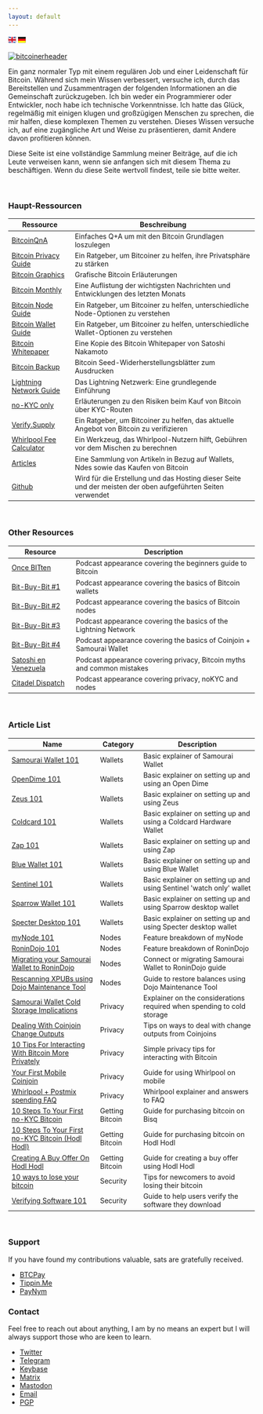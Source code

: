 ```yaml
---
layout: default
---
```


[![uk-flag](uk-flag.png)](/) [![de-flag](de-flag.png)](index-de)

[![bitcoinerheader](https://raw.githubusercontent.com/BitcoinQnA/bitcoiner.guide/master/assets/images/BDG1.png)](https://bitcoiner.guide/)

Ein ganz normaler Typ mit einem regulären Job und einer Leidenschaft für Bitcoin. Während sich mein Wissen verbessert, versuche ich, durch das Bereitstellen und Zusammentragen der folgenden Informationen an die Gemeinschaft zurückzugeben. Ich bin weder ein Programmierer oder Entwickler, noch habe ich technische Vorkenntnisse. Ich hatte das Glück, regelmäßig mit einigen klugen und großzügigen Menschen zu sprechen, die mir halfen, diese komplexen Themen zu verstehen. Dieses Wissen versuche ich, auf eine zugängliche Art und Weise zu präsentieren, damit Andere davon profitieren können.

Diese Seite ist eine vollständige Sammlung meiner Beiträge, auf die ich Leute verweisen kann, wenn sie anfangen sich mit diesem Thema zu beschäftigen. Wenn du diese Seite wertvoll findest, teile sie bitte weiter.


<br/>

### Haupt-Ressourcen

| Ressource                                                   | Beschreibung                                                                        |
|------------------------------------------------------------|------------------------------------------------------------------------------------|
| [BitcoinQnA](https://www.bitcoinqna.com/)                  | Einfaches Q+A um mit den Bitcoin Grundlagen loszulegen                                      |
| [Bitcoin Privacy Guide](https://bitcoinprivacy.guide/)     | Ein Ratgeber, um Bitcoiner zu helfen, ihre Privatsphäre zu stärken                             |
| [Bitcoin Graphics](https://bitcoingraphics.page/)          | Grafische Bitcoin Erläuterungen                                                       |
| [Bitcoin Monthly](https://bitcoinmonthly.news/)            | Eine Auflistung der wichtigsten Nachrichten und Entwicklungen des letzten Monats                     |
| [Bitcoin Node Guide](https://node.guide/)                  | Ein Ratgeber, um Bitcoiner zu helfen, unterschiedliche Node-Optionen zu verstehen                        |
| [Bitcoin Wallet Guide](https://bitcoinwallet.guide/)       | Ein Ratgeber, um Bitcoiner zu helfen, unterschiedliche Wallet-Optionen zu verstehen                         |
| [Bitcoin Whitepaper](https://btcwhitepaper.com/)           | Eine Kopie des Bitcoin Whitepaper von Satoshi Nakamoto                               |
| [Bitcoin Backup](http://bitcoinbackup.io)                  | Bitcoin Seed-Widerherstellungsblätter zum Ausdrucken                                             |
| [Lightning Network Guide](https://ln.guide/)               | Das Lightning Netzwerk: Eine grundlegende Einführung                                      |
| [no-KYC only](https://bitcoinqna.github.io/noKYConly/)     | Erläuterungen zu den Risiken beim Kauf von Bitcoin über KYC-Routen                        |
| [Verify.Supply](https://verify.supply/)                    | Ein Ratgeber, um Bitcoiner zu helfen, das aktuelle Angebot von Bitcoin zu verifizieren                |
| [Whirlpool Fee Calculator](https://www.whirlpoolfees.com/) | Ein Werkzeug, das Whirlpool-Nutzern hilft, Gebühren vor dem Mischen zu berechnen                  |
| [Articles](https://www.bitcoinqna.com/articles)            | Eine Sammlung von Artikeln in Bezug auf Wallets, Ndes sowie das Kaufen von Bitcoin           |
| [Github](https://github.com/BitcoinQnA)                    | Wird für die Erstellung und das Hosting dieser Seite und der meisten der oben aufgeführten Seiten verwendet  |

<br/>


### Other Resources

| Resource                   | Description                                                                |
|---------------------------|----------------------------------------------------------------------------|
| [Once BITten](https://anchor.fm/daniel-prince6/episodes/BitcoinQ_A---Beginners-Or-Refreshers-Guide-To-Bitcoin-eguivq)               | Podcast appearance covering the beginners guide to Bitcoin                               |
| [Bit-Buy-Bit #1](https://www.bit-buy-bit.com/podcast-1/episode/26df4d37/ep35-bitcoin-podcast-with-itcoin-qa)               | Podcast appearance covering the basics of Bitcoin wallets                |
| [Bit-Buy-Bit #2](https://www.bit-buy-bit.com/podcast-1/episode/1c6e67f7/ep38-bitcoin-podcast-with-bitcoin-qa-nodes)               | Podcast appearance covering the basics of Bitcoin nodes                |
| [Bit-Buy-Bit #3](https://www.bit-buy-bit.com/podcast-1/episode/1cdf5f46/ep41-bitcoin-podcast-with-bitcoin-qa-lightning)               | Podcast appearance covering the basics of the Lightning Network                |
| [Bit-Buy-Bit #4](https://www.bit-buy-bit.com/podcast-1/episode/2a64f9e1/ep43-bitcoin-podcast-with-bitcoin-qa-coinjoin)               | Podcast appearance covering the basics of Coinjoin + Samourai Wallet                |
| [Satoshi en Venezuela](https://www.youtube.com/watch?v=QkNxSmdtNNs&feature=youtu.be)               | Podcast appearance covering privacy, Bitcoin myths and common mistakes         |
| [Citadel Dispatch](https://youtu.be/9t8WsT9NpUU) | Podcast appearance covering privacy, noKYC and nodes  |



<br/>


### Article List

| Name        | Category | Description                        |
|---------------------|----------|------------------------------------|
| [Samourai Wallet 101](https://www.bitcoinqna.com/post/samourai-101) | Wallets  | Basic explainer of Samourai Wallet |
| [OpenDime 101](https://www.bitcoinqna.com/post/opendime-101)                  | Wallets          | Basic explainer on setting up and using an Open Dime                                   
| [Zeus 101](https://www.bitcoinqna.com/post/zeus-101)                  | Wallets          | Basic explainer on setting up and using Zeus                  |          
| [Coldcard 101](https://www.bitcoinqna.com/post/coldcard-101)                    | Wallets         | Basic explainer on setting up and using a Coldcard Hardware Wallet                                   |
| [Zap 101](https://www.bitcoinqna.com/post/zap-101)                    | Wallets         | Basic explainer on setting up and using Zap              |
| [Blue Wallet 101](https://www.bitcoinqna.com/post/bluewallet-101)                    | Wallets          | Basic explainer on setting up and using Blue Wallet |
| [Sentinel 101](https://www.bitcoinqna.com/post/sentinel-101)                    | Wallets         | Basic explainer on setting up and using Sentinel 'watch only' wallet      |
|  [Sparrow Wallet 101](https://www.bitcoinqna.com/post/sparrow-wallet-101)                   | Wallets          | Basic explainer on setting up and using Sparrow desktop wallet           |
|  [Specter Desktop 101](https://www.bitcoinqna.com/post/specter-desktop-101)                   | Wallets          | Basic explainer on setting up and using Specter desktop wallet           |
|  [myNode 101](https://www.bitcoinqna.com/post/mynode-features-101)                   | Nodes          | Feature breakdown of myNode                          |
|  [RoninDojo 101](https://www.bitcoinqna.com/post/ronindojo-101)                   | Nodes          | Feature breakdown of RoninDojo                          |
|  [Migrating your Samourai Wallet to RoninDojo](https://www.bitcoinqna.com/post/connecting-or-migrating-your-samourai-wallet-to-ronindojo)                   | Nodes         | Connect or migrating Samourai Wallet to RoninDojo guide                                  |
|  [Rescanning XPUBs using Dojo Maintenance Tool](https://www.bitcoinqna.com/post/rescanning-xpubs-using-dojo-maintenance-tool)   | Nodes         |  Guide to restore balances using Dojo Maintenance Tool                                  |
|  [Samourai Wallet Cold Storage Implications](https://www.bitcoinqna.com/post/samourai-wallet-cold-storage-implications)                   | Privacy         |  Explainer on the considerations required when spending to cold storage                                   |
|  [Dealing With Coinjoin Change Outputs](https://www.bitcoinqna.com/post/dealing-with-coinjoin-change-outputs)                   | Privacy         | Tips on ways to deal with change outputs from Coinjoins                                   |
|  [10 Tips For Interacting With Bitcoin More Privately](https://www.bitcoinqna.com/post/10-tips-for-interacting-with-bitcoin-more-privately)        | Privacy         |  Simple privacy tips for interacting with Bitcoin                                  |
|  [Your First Mobile Coinjoin](https://www.bitcoinqna.com/post/your-first-mobile-coinjoin)                   | Privacy          | Guide for using Whirlpool on mobile                                   |
|  [Whirlpool + Postmix spending FAQ](https://www.bitcoinqna.com/post/whirlpool-faq) | Privacy   | Whirlpool explainer and answers to FAQ                 |
|  [10 Steps To Your First no-KYC Bitcoin](https://www.bitcoinqna.com/post/10-steps-to-your-first-non-kyc-bitcoin)  | Getting Bitcoin         | Guide for purchasing bitcoin on Bisq                                   |
|  [10 Steps To Your First no-KYC Bitcoin (Hodl Hodl)](https://www.bitcoinqna.com/post/10-steps-to-your-first-non-kyc-bitcoin-hodlhodl-edition)                   | Getting Bitcoin         | Guide for purchasing bitcoin on Hodl Hodl                                   |
|  [Creating A Buy Offer On  Hodl Hodl](https://www.bitcoinqna.com/post/creating-a-buy-offer-on-hodl-hodl)  | Getting Bitcoin         |  Guide for creating a buy offer using Hodl Hodl                                  |
|  [10 ways to lose your bitcoin](https://www.bitcoinqna.com/post/10-ways-to-lose-your-bitcoin) | Security | Tips for newcomers to avoid losing their bitcoin |
|  [Verifying Software 101](https://www.bitcoinqna.com/post/verifying-software-101) | Security |  Guide to help users verify the software they download |

<br/>

### Support

If you have found my contributions valuable, sats are gratefully received.

*  [BTCPay](https://bqa.duckdns.org:20486/apps/96ZvtoJQr9bz5QyeDoUfhkmNTLZ/pos)
*  [Tippin.Me](https://tippin.me/@BitcoinQ_A)
*  [PayNym](https://paynym.is/+BQA)

### Contact

Feel free to reach out about anything, I am by no means an expert but I will always support those who are keen to learn.

*   [Twitter](https://twitter.com/BitcoinQ_A)
*   [Telegram](https://t.me/BitcoinQnA)
*   [Keybase](https://keybase.io/bitcoinqna)
*   [Matrix](https://matrix.to/#/@qna:bitcoiner.chat)
*   [Mastodon](https://social.bitcoiner.guide/web/accounts/1#)
*   [Email](mailto:bitcoinqna@tutanota.com)
*   [PGP](pgp)
